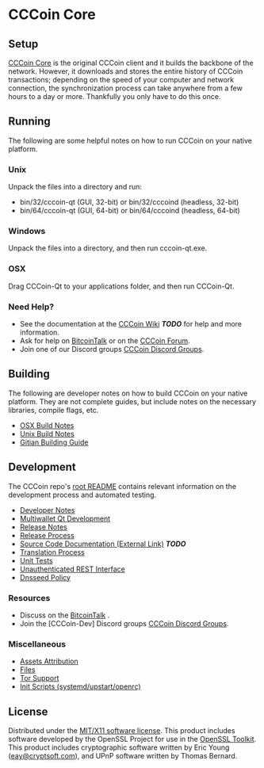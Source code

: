 CCCoin Core
=====================

Setup
---------------------
[CCCoin Core](http://CCCoincoin.com) is the original CCCoin client and it builds the backbone of the network. However, it downloads and stores the entire history of CCCoin transactions; depending on the speed of your computer and network connection, the synchronization process can take anywhere from a few hours to a day or more. Thankfully you only have to do this once.

Running
---------------------
The following are some helpful notes on how to run CCCoin on your native platform.

### Unix

Unpack the files into a directory and run:

- bin/32/cccoin-qt (GUI, 32-bit) or bin/32/cccoind (headless, 32-bit)
- bin/64/cccoin-qt (GUI, 64-bit) or bin/64/cccoind (headless, 64-bit)

### Windows

Unpack the files into a directory, and then run cccoin-qt.exe.

### OSX

Drag CCCoin-Qt to your applications folder, and then run CCCoin-Qt.

### Need Help?

* See the documentation at the [CCCoin Wiki](https://en.bitcoin.it/wiki/Main_Page) ***TODO***
for help and more information.
* Ask for help on [BitcoinTalk](https://bitcointalk.org/index.php) or on the [CCCoin Forum](http://CCCoincoin.com/).
* Join one of our Discord groups [CCCoin Discord Groups](https://discord.gg/YcnvMqt).

Building
---------------------
The following are developer notes on how to build CCCoin on your native platform. They are not complete guides, but include notes on the necessary libraries, compile flags, etc.

- [OSX Build Notes](build-osx.md)
- [Unix Build Notes](build-unix.md)
- [Gitian Building Guide](gitian-building.md)

Development
---------------------
The CCCoin repo's [root README](https://github.com/eastcoastcrypto/CCCoin/blob/master/README.md) contains relevant information on the development process and automated testing.

- [Developer Notes](developer-notes.md)
- [Multiwallet Qt Development](multiwallet-qt.md)
- [Release Notes](release-notes.md)
- [Release Process](release-process.md)
- [Source Code Documentation (External Link)](https://dev.visucore.com/bitcoin/doxygen/) ***TODO***
- [Translation Process](translation_process.md)
- [Unit Tests](unit-tests.md)
- [Unauthenticated REST Interface](REST-interface.md)
- [Dnsseed Policy](dnsseed-policy.md)

### Resources

* Discuss on the [BitcoinTalk](https://bitcointalk.org/index.php?topic=1262920.0) .
* Join the [CCCoin-Dev] Discord groups [CCCoin Discord Groups](https://discord.gg/YcnvMqt).

### Miscellaneous
- [Assets Attribution](assets-attribution.md)
- [Files](files.md)
- [Tor Support](tor.md)
- [Init Scripts (systemd/upstart/openrc)](init.md)

License
---------------------
Distributed under the [MIT/X11 software license](http://www.opensource.org/licenses/mit-license.php).
This product includes software developed by the OpenSSL Project for use in the [OpenSSL Toolkit](https://www.openssl.org/). This product includes
cryptographic software written by Eric Young ([eay@cryptsoft.com](mailto:eay@cryptsoft.com)), and UPnP software written by Thomas Bernard.
